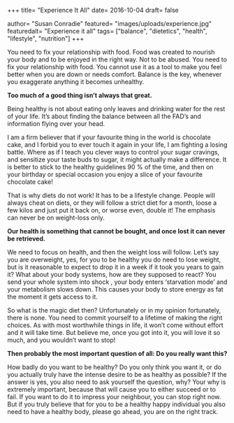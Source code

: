 +++
title= "Experience It All"
date= 2016-10-04
draft= false

author= "Susan Conradie"
featured= "images/uploads/experience.jpg"
featuredalt= "Experience it all"
tags= ["balance", "dietetics", "health", "lifestyle", "nutrition"]
+++

You need to fix your relationship with food. Food was created to nourish your body and to be enjoyed in the right way. Not to be abused. You need to fix your relationship with food. You cannot use it as a tool to make you feel better when you are down or needs comfort. Balance is the key, whenever you exaggerate anything it becomes unhealthy.

**Too much of a good thing isn’t always that great.**

Being healthy is not about eating only leaves and drinking water for the rest of your life. It’s about finding the balance between all the FAD’s and information flying over your head.

I am a firm believer that if your favourite thing in the world is chocolate cake, and I forbid you to ever touch it again in your life, I am fighting a losing battle. Where as if I teach you clever ways to control your sugar cravings, and sensitize your taste buds to sugar, it might actually make a difference. It is better to stick to the healthy guidelines 90 % of the time, and then on your birthday or special occasion you enjoy a slice of your favourite chocolate cake!

That is why diets do not work! It has to be a lifestyle change. People will always cheat on diets, or they will follow a strict diet for a month, loose a few kilos and just put it back on, or worse even, double it! The emphasis can never be on weight-loss only.

**Our health is something that cannot be bought, and once lost it can never be retrieved.**

We need to focus on health, and then the weight loss will follow. Let’s say you are overweight, yes, for you to be healthy you do need to lose weight, but is it reasonable to expect to drop it in a week if it took you years to gain it? What about your body systems, how are they supposed to react? You send your whole system into shock , your body enters ‘starvation mode’ and your metabolism slows down. This causes your body to store energy as fat the moment it gets access to it.

So what is the magic diet then? Unfortunately or in my opinion fortunately, there is none. You need to commit yourself to a lifetime of making the right choices. As with most worthwhile things in life, it won’t come without effort and it will take time. But believe me, once you got into it, you will love it so much, and you wouldn’t want to stop!

**Then probably the most important question of all: Do you really want this?**

How badly do you want to be healthy? Do you only think you want it, or do you actually truly have the intense desire to be as healthy as possible? If the answer is yes, you also need to ask yourself the question, why? Your why is extremely important, because that will cause you to either succeed or to fail. If you want to do it to impress your neighbour, you can stop right now. But if you truly believe that for you to be a healthy happy individual you also need to have a healthy body, please go ahead, you are on the right track.
